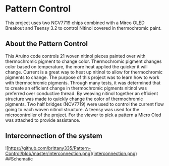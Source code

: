 # Pattern Control
This project uses two NCV7719 chips combined with a Mirco OLED Breakout and Teensy 3.2 to control Nitinol covered in thermochromic paint. 
## About the Pattern Control 
This Aruino code controls 21 woven nitinol pieces painted over with thermochromic 
pigment to change color. Thermochromic pigment changes color based on temperature, 
the more heat applied the quicker it will change. Current is a great way to heat up nitinol 
to allow for thermochromic pigments to change. The purpose of this project was to learn how to work
with thermochromic pigments. Through many tests, it was determined that to create an efficient change 
in thermochromic pigments nitinol was preferred over conductive thread. By weaving nitinol together 
an efficient structure was made to quickly change the color of thermochromic pigments. Two half bridges 
(NCV7719) were used to control the current flow going to each woven nitinol structure. 
A teensy was used for the microcontroller of the project. 
For the viewer to pick a pattern a Micro Oled was attached to provide assistance.
## Interconnection of the system
![https://github.com/brittany335/Pattern-Control/blob/master/interconnection.png](interconnection.png)
##Schematic 
